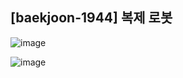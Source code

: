 ## [baekjoon-1944] 복제 로봇

![image](https://user-images.githubusercontent.com/22045163/109767193-84a0a500-7c3a-11eb-990b-b0d113bfd4fd.png)

![image](https://user-images.githubusercontent.com/22045163/109767244-97b37500-7c3a-11eb-92ee-7b8cd9fac8f5.png)
